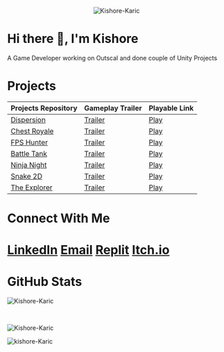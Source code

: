 <p align="center"> <img src="https://komarev.com/ghpvc/?username=Kishore-Karic&label=Profile%20views&color=blue&plastic" alt="Kishore-Karic" /> </p>
<h1> Hi there 👋, I'm Kishore </h1>
A Game Developer working on Outscal and done couple of Unity Projects

# Projects
|Projects Repository|Gameplay Trailer|Playable Link|
|-------------------|----------------|-------------|
|[Dispersion](https://github.com/Kishore-Karic/Dispersion)|[Trailer](https://youtu.be/QRd7MDeFOuU)|[Play](https://kishore-karic.itch.io/dispersion)|
|[Chest Royale](https://github.com/Kishore-Karic/Clash-Royale-Chest-System)|[Trailer](https://youtu.be/QyO1bi01ajc)|[Play](https://kishore-karic.itch.io/chestroyale)|
|[FPS Hunter](https://github.com/Kishore-Karic/First-Person-Hunter)|[Trailer](https://youtu.be/ifoNC3R2pf4)|[Play](https://kishore-karic.itch.io/fps-hunter)|
|[Battle Tank](https://github.com/Kishore-Karic/battle-tank-game)|[Trailer](https://youtu.be/ygUVJvsPH9Q)|[Play](https://kishore-karic.itch.io/battletank)|
|[Ninja Night](https://github.com/Kishore-Karic/2D-Platformer)|[Trailer](https://youtu.be/aGcYs63sqFc)|[Play](https://kishore-karic.itch.io/ninja-night)|
|[Snake 2D](https://github.com/Kishore-Karic/2D-Snake-Game-Windows-)|[Trailer](https://youtu.be/q7YkF-Fdi9w)|[Play](https://kishore-karic.itch.io/snake-2d)|
|[The Explorer](https://github.com/Kishore-Karic/2D-Platformer-Game)|[Trailer](https://youtu.be/BN6FO8Z64Fo)|[Play](https://kishore-karic.itch.io/the-explorer)|

# Connect With Me
# [LinkedIn](https://www.linkedin.com/in/kishore-m-0859b822a/) [Email](mailto:kishorem.gamedeveloper@gmail.com) [Replit](https://replit.com/@KishoreKaric) [Itch.io](https://kishore-karic.itch.io/)

# GitHub Stats
<p>&nbsp;<img align="left" src="https://github-readme-stats.vercel.app/api?username=Kishore-Karic&show_icons=true&locale=en" alt="Kishore-Karic" /></p> <br/>
<p><img align="left" src="https://github-readme-streak-stats.herokuapp.com/?user=Kishore-Karic&" alt="Kishore-Karic" /></p> <br/>
<p><img align="left" src="https://github-readme-stats.vercel.app/api/top-langs?username=Kishore-Karic&show_icons=true&locale=en&layout=compact" alt="kishore-Karic" /></p>

<!--
**Kishore-Karic/Kishore-Karic** is a ✨ _special_ ✨ repository because its `README.md` (this file) appears on your GitHub profile.

Here are some ideas to get you started:

- 🔭 I’m currently working on ...
- 🌱 I’m currently learning ...
- 👯 I’m looking to collaborate on ...
- 🤔 I’m looking for help with ...
- 💬 Ask me about ...
- 📫 How to reach me: ...
- 😄 Pronouns: ...
- ⚡ Fun fact: ...
-->
